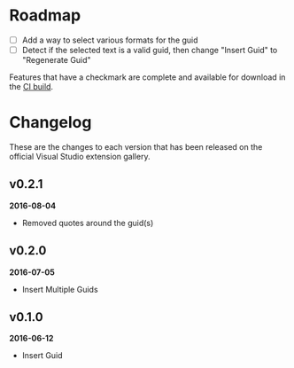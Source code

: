 # Roadmap

- [ ] Add a way to select various formats for the guid
- [ ] Detect if the selected text is a valid guid, then change "Insert Guid" to "Regenerate Guid"

Features that have a checkmark are complete and available for
download in the
[CI build](http://vsixgallery.com/extension/YD.InsertGuid/).

# Changelog

These are the changes to each version that has been released
on the official Visual Studio extension gallery.

## v0.2.1

**2016-08-04**

- Removed quotes around the guid(s)

## v0.2.0

**2016-07-05**

- Insert Multiple Guids

## v0.1.0

**2016-06-12**

- Insert Guid
